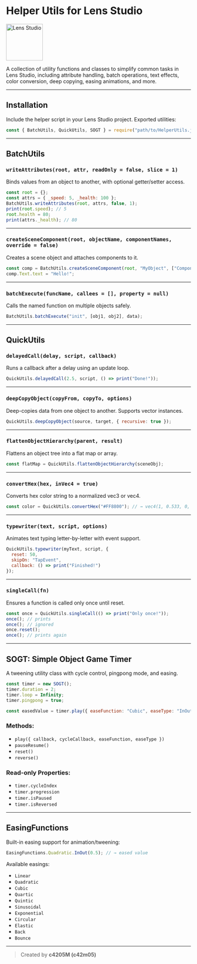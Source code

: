 # Helper Utils for Lens Studio

<img src="https://images.ctfassets.net/ub38vssza5h3/7FynBv68WKAHYYAe7XQhlk/dfa0ebd5e13c3bdd5b0f34345e65170f/LS.png" width="100" height="100" alt="Lens Studio">

A collection of utility functions and classes to simplify common tasks in Lens Studio, including attribute handling, batch operations, text effects, color conversion, deep copying, easing animations, and more.

---

## Installation

Include the helper script in your Lens Studio project. Exported utilities:

```js
const { BatchUtils, QuickUtils, SOGT } = require("path/to/HelperUtils.js");
```

---

## BatchUtils

### `writeAttributes(root, attr, readOnly = false, slice = 1)`
Binds values from an object to another, with optional getter/setter access.

```js
const root = {};
const attrs = { _speed: 5, _health: 100 };
BatchUtils.writeAttributes(root, attrs, false, 1);
print(root.speed); // 5
root.health = 80;
print(attrs._health); // 80
```

---

### `createSceneComponent(root, objectName, componentNames, override = false)`
Creates a scene object and attaches components to it.

```js
const comp = BatchUtils.createSceneComponent(root, "MyObject", ["Component.Text"]);
comp.Text.text = "Hello!";
```

---

### `batchExecute(funcName, callees = [], property = null)`
Calls the named function on multiple objects safely.

```js
BatchUtils.batchExecute("init", [obj1, obj2], data);
```

---

## QuickUtils

### `delayedCall(delay, script, callback)`
Runs a callback after a delay using an update loop.

```js
QuickUtils.delayedCall(2.5, script, () => print("Done!"));
```

---

### `deepCopyObject(copyFrom, copyTo, options)`
Deep-copies data from one object to another. Supports vector instances.

```js
QuickUtils.deepCopyObject(source, target, { recursive: true });
```

---

### `flattenObjectHierarchy(parent, result)`
Flattens an object tree into a flat map or array.

```js
const flatMap = QuickUtils.flattenObjectHierarchy(sceneObj);
```

---

### `convertHex(hex, inVec4 = true)`
Converts hex color string to a normalized vec3 or vec4.

```js
const color = QuickUtils.convertHex("#FF8800"); // → vec4(1, 0.533, 0, 1)
```

---

### `typewriter(text, script, options)`
Animates text typing letter-by-letter with event support.

```js
QuickUtils.typewriter(myText, script, {
  reset: 50,
  skipOn: "TapEvent",
  callback: () => print("Finished!")
});
```

---

### `singleCall(fn)`
Ensures a function is called only once until reset.

```js
const once = QuickUtils.singleCall(() => print("Only once!"));
once(); // prints
once(); // ignored
once.reset();
once(); // prints again
```

---

## SOGT: Simple Object Game Timer

A tweening utility class with cycle control, pingpong mode, and easing.

```js
const timer = new SOGT();
timer.duration = 2;
timer.loop = Infinity;
timer.pingpong = true;

const easedValue = timer.play({ easeFunction: "Cubic", easeType: "InOut" });
```

### Methods:
- `play({ callback, cycleCallback, easeFunction, easeType })`
- `pauseResume()`
- `reset()`
- `reverse()`

### Read-only Properties:
- `timer.cycleIndex`
- `timer.progression`
- `timer.isPaused`
- `timer.isReversed`

---

## EasingFunctions

Built-in easing support for animation/tweening:

```js
EasingFunctions.Quadratic.InOut(0.5); // → eased value
```

Available easings:
- `Linear`
- `Quadratic`
- `Cubic`
- `Quartic`
- `Quintic`
- `Sinusoidal`
- `Exponential`
- `Circular`
- `Elastic`
- `Back`
- `Bounce`

---
> Created by **c4205M (c42m05)**
